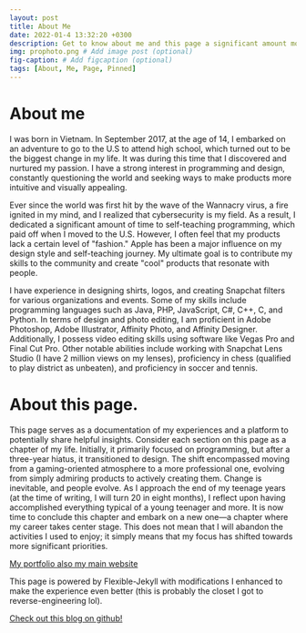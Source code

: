 ```yaml
---
layout: post
title: About Me
date: 2022-01-4 13:32:20 +0300
description: Get to know about me and this page a significant amount more. # Add post description (optional)
img: prophoto.png # Add image post (optional)
fig-caption: # Add figcaption (optional)
tags: [About, Me, Page, Pinned]
---
```


# About me
I was born in Vietnam. In September 2017, at the age of 14, I embarked on an adventure to go to the U.S to attend high school, which turned out to be the biggest change in my life. It was during this time that I discovered and nurtured my passion. I have a strong interest in programming and design, constantly questioning the world and seeking ways to make products more intuitive and visually appealing.

Ever since the world was first hit by the wave of the Wannacry virus, a fire ignited in my mind, and I realized that cybersecurity is my field. As a result, I dedicated a significant amount of time to self-teaching programming, which paid off when I moved to the U.S. However, I often feel that my products lack a certain level of "fashion." Apple has been a major influence on my design style and self-teaching journey. My ultimate goal is to contribute my skills to the community and create "cool" products that resonate with people.

I have experience in designing shirts, logos, and creating Snapchat filters for various organizations and events. Some of my skills include programming languages such as Java, PHP, JavaScript, C#, C++, C, and Python. In terms of design and photo editing, I am proficient in Adobe Photoshop, Adobe Illustrator, Affinity Photo, and Affinity Designer. Additionally, I possess video editing skills using software like Vegas Pro and Final Cut Pro. Other notable abilities include working with Snapchat Lens Studio (I have 2 million views on my lenses), proficiency in chess (qualified to play district as unbeaten), and proficiency in soccer and tennis.


# About this page.
This page serves as a documentation of my experiences and a platform to potentially share helpful insights. Consider each section on this page as a chapter of my life. Initially, it primarily focused on programming, but after a three-year hiatus, it transitioned to design. The shift encompassed moving from a gaming-oriented atmosphere to a more professional one, evolving from simply admiring products to actively creating them. Change is inevitable, and people evolve. As I approach the end of my teenage years (at the time of writing, I will turn 20 in eight months), I reflect upon having accomplished everything typical of a young teenager and more. It is now time to conclude this chapter and embark on a new one—a chapter where my career takes center stage. This does not mean that I will abandon the activities I used to enjoy; it simply means that my focus has shifted towards more significant priorities.

[My portfolio also my main website](https://null0verflow.xyz)

This page is powered by Flexible-Jekyll with modifications I enhanced to make the experience even better (this is probably the closet I got to reverse-engineering lol). 

[Check out this blog on github!](https://github.com/frychicken/blog) 


